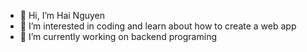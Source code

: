 - 👋 Hi, I’m Hai Nguyen
- 👀 I’m interested in coding and learn about how to create a web app
- 🌱 I’m currently working on backend programing

<!---
rong9x/rong9x is a ✨ special ✨ repository because its `README.md` (this file) appears on your GitHub profile.
You can click the Preview link to take a look at your changes.
--->
